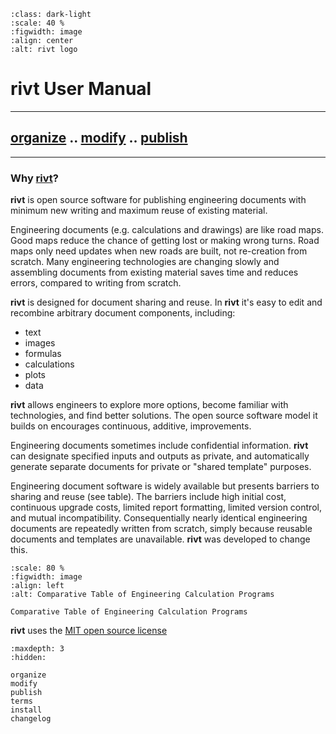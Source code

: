 
```{figure} _static/img/riv-dark9e.png
:class: dark-light
:scale: 40 %
:figwidth: image
:align: center
:alt: rivt logo
```


# rivt User Manual

<hr>

## [organize](organize.md) .. [modify](modify.md) .. [publish](publish.md) 

<hr>

### Why [**rivt**](terms.md#rivt)?

**rivt** is open source software for publishing engineering documents with
minimum new writing and maximum reuse of existing material. 

Engineering documents (e.g. calculations and drawings) are like road maps. Good
maps reduce the chance of getting lost or making wrong turns. Road maps only
need updates when new roads are built, not re-creation from scratch. Many
engineering technologies are changing slowly and assembling documents from
existing material saves time and reduces errors, compared to writing from
scratch.

**rivt** is designed for document sharing and reuse. In **rivt** it's easy to
edit and recombine arbitrary document components, including:

- text
- images
- formulas
- calculations
- plots
- data 

**rivt** allows engineers to explore more options, become familiar with
technologies, and find better solutions. The open source software model it
builds on encourages continuous, additive, improvements.

Engineering documents sometimes include confidential information. **rivt** can
designate specified inputs and outputs as private, and automatically generate
separate documents for private or "shared template" purposes.

Engineering document software is widely available but presents barriers to
sharing and reuse (see table). The barriers include high initial cost,
continuous upgrade costs, limited report formatting, limited version control,
and mutual incompatibility. Consequentially nearly identical engineering
documents are repeatedly written from scratch, simply because reusable
documents and templates are unavailable. **rivt** was developed to change this.

```{figure} _static/img/table1.png
:scale: 80 %
:figwidth: image
:align: left
:alt: Comparative Table of Engineering Calculation Programs

Comparative Table of Engineering Calculation Programs
```

**rivt** uses the [MIT open source license](https://opensource.org/license/mit/)

```{toctree}
:maxdepth: 3
:hidden:

organize
modify
publish
terms
install
changelog
```
